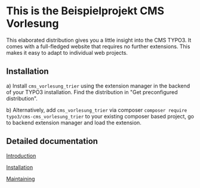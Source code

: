 This is the Beispielprojekt CMS Vorlesung
======================================

This elaborated distribution gives you a little insight into the CMS TYPO3.
It comes with a full-fledged website that requires no further extensions.
This makes it easy to adapt to individual web projects.

Installation
------------

a) Install `cms_vorlesung_trier` using the extension manager in the
backend of your TYPO3 installation. Find the distribution in "Get preconfigured distribution".

b) Alternatively, add `cms_vorlesung_trier` via composer `composer require typo3/cms-cms_vorlesung_trier`
to your existing composer based project, go to backend extension manager and load the extension.

Detailed documentation
----------------------

[Introduction](Documentation/Introduction.rst)

[Installation](Documentation/Installation.rst)

[Maintaining](Documentation/Maintenance.rst)

